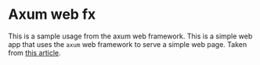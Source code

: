 # Axum web fx

This is a sample usage from the axum web framework. This is a simple web app that uses the `axum` web framework to serve a simple web page. Taken from [this article](https://carlosmv.hashnode.dev/getting-started-with-axum-rust).